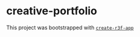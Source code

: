 # creative-portfolio

This project was bootstrapped with [`create-r3f-app`](https://github.com/utsuboco/create-r3f-app)